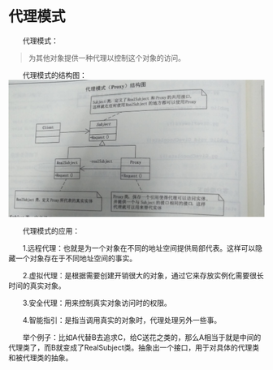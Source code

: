 ﻿# 代理模式 #
　　代理模式：  

> 为其他对象提供一种代理以控制这个对象的访问。

　　代理模式的结构图：
![](https://github.com/herodll/myblog/blob/master/designPattern/%E8%AE%BE%E8%AE%A1%E6%A8%A1%E5%BC%8F%E5%9F%BA%E7%A1%80%E7%AF%87/%E6%A8%A1%E5%BC%8F%E7%BB%93%E6%9E%84%E5%9B%BE/%E4%BB%A3%E7%90%86%E6%A8%A1%E5%BC%8F%E7%BB%93%E6%9E%84%E5%9B%BE.jpg)

　　代理模式的应用：

　　1.远程代理：也就是为一个对象在不同的地址空间提供局部代表。这样可以隐藏一个对象存在于不同地址空间的事实。

　　2.虚拟代理：是根据需要创建开销很大的对象，通过它来存放实例化需要很长时间的真实对象。

　　3.安全代理：用来控制真实对象访问时的权限。

　　4.智能指引：是指当调用真实的对象时，代理处理另外一些事。　　

　　举个例子：比如A代替B去追求C，给C送花之类的，那么A相当于就是中间的代理类了，而B就变成了RealSubject类。抽象出一个接口，用于对具体的代理类和被代理类的抽象。

　　
　　